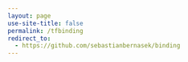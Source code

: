 ```yaml
---
layout: page
use-site-title: false
permalink: /tfbinding
redirect_to:
  - https://github.com/sebastianbernasek/binding
---
```


